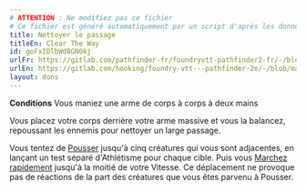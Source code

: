 ```yaml
---
# ATTENTION : Ne modifiez pas ce fichier
# Ce fichier est généré automatiquement par un script d'après les données du module Foundry VTT officiel et de sa traduction
title: Nettoyer le passage
titleEn: Clear The Way
id: goFxIDlbWd8GN0kj
urlFr: https://gitlab.com/pathfinder-fr/foundryvtt-pathfinder2-fr/-/blob/master/data/feats/goFxIDlbWd8GN0kj.htm
urlEn: https://gitlab.com/hooking/foundry-vtt---pathfinder-2e/-/blob/master/packs/data/feats.db/clear-the-way.json
layout: dons
---
```

**Conditions** Vous maniez une arme de corps à corps à deux mains

Vous placez votre corps derrière votre arme massive et vous la balancez, repoussant les ennemis pour nettoyer un large passage.

Vous tentez de [Pousser](../actions/pousser.md) jusqu'à cinq créatures qui vous sont adjacentes, en lançant un test séparé d'Athlétisme pour chaque cible. Puis vous [Marchez rapidement](../actions/marcher-rapidement.md) jusqu'à la moitié de votre Vitesse. Ce déplacement ne provoque pas de réactions de la part des créatures que vous êtes parvenu à Pousser.
